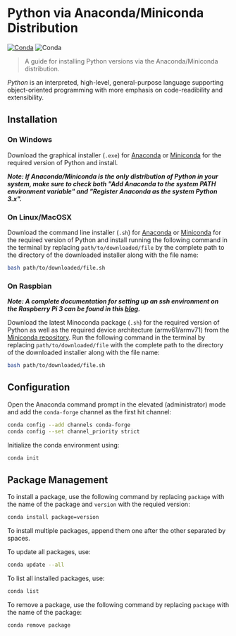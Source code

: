 # Python via Anaconda/Miniconda Distribution

[![Conda](https://img.shields.io/conda/v/conda-forge/python?style=flat-square)](https://github.com/python/cpython)
![Conda](https://img.shields.io/conda/dn/conda-forge/python?style=flat-square)

> A guide for installing Python versions via the Anaconda/Miniconda distribution.

*Python* is an interpreted, high-level, general-purpose language supporting object-oriented programming with more emphasis on code-readibility and extensibility.

## Installation

### On Windows

Download the graphical installer (```.exe```) for [Anaconda](https://www.anaconda.com/distribution/#download-section) or [Miniconda](https://docs.conda.io/en/latest/miniconda.html) for the required version of Python and install. 

***Note: If Anaconda/Miniconda is the only distribution of Python in your system, make sure to check both "Add Anaconda to the system PATH environment variable" and "Register Anaconda as the system Python 3.x".***

### On Linux/MacOSX

Download the command line installer (```.sh```) for [Anaconda](https://www.anaconda.com/distribution/#download-section) or [Miniconda](https://docs.conda.io/en/latest/miniconda.html) for the required version of Python and install running the following command in the terminal by replacing ```path/to/downloaded/file``` by the complete path to the directory of the downloaded installer along with the file name:

```bash
bash path/to/downloaded/file.sh
```

### On Raspbian

***Note: A complete documentation for setting up an ssh environment on the Raspberry Pi 3 can be found in this [blog](http://thisdavej.com/beginners-guide-to-installing-node-js-on-a-raspberry-pi).***

Download the latest Minoconda package (```.sh```) for the required version of Python as well as the required device architecture (armv61/armv71) from the [Miniconda repository](https://repo.continuum.io/miniconda/). Run the following command in the terminal by replacing ```path/to/downloaded/file``` with the complete path to the directory of the downloaded installer along with the file name:

```bash
bash path/to/downloaded/file.sh
```

## Configuration

Open the Anaconda command prompt in the elevated (administrator) mode and add the ```conda-forge``` channel as the first hit channel:

```bash
conda config --add channels conda-forge
conda config --set channel_priority strict
```

Initialize the conda environment using:

```bash
conda init
```

## Package Management

To install a package, use the following command by replacing ```package``` with the name of the package and ```version``` with the requied version:

```bash
conda install package=version
```

To install multiple packages, append them one after the other separated by spaces.

To update all packages, use:

```bash
conda update --all
```

To list all installed packages, use:

```bash
conda list
```

To remove a package, use the following command by replacing ```package``` with the name of the package:

```bash
conda remove package
```


